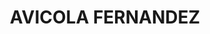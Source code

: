 ---
title: "AVICOLA FERNANDEZ"
url: /guayaquil/avicola-fernandez-avenida-abdon-calderon-munoz/
shop: alimentación sana
---